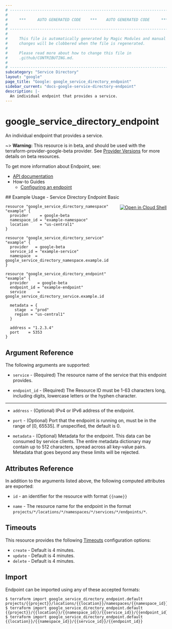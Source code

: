 ```yaml
---
# ----------------------------------------------------------------------------
#
#     ***     AUTO GENERATED CODE    ***    AUTO GENERATED CODE     ***
#
# ----------------------------------------------------------------------------
#
#     This file is automatically generated by Magic Modules and manual
#     changes will be clobbered when the file is regenerated.
#
#     Please read more about how to change this file in
#     .github/CONTRIBUTING.md.
#
# ----------------------------------------------------------------------------
subcategory: "Service Directory"
layout: "google"
page_title: "Google: google_service_directory_endpoint"
sidebar_current: "docs-google-service-directory-endpoint"
description: |-
  An individual endpoint that provides a service.
---
```


# google\_service\_directory\_endpoint

An individual endpoint that provides a service.

~> **Warning:** This resource is in beta, and should be used with the terraform-provider-google-beta provider.
See [Provider Versions](https://terraform.io/docs/providers/google/guides/provider_versions.html) for more details on beta resources.

To get more information about Endpoint, see:

* [API documentation](https://cloud.google.com/service-directory/docs/reference/rest/v1beta1/projects.locations.namespaces.services.endpoints)
* How-to Guides
    * [Configuring an endpoint](https://cloud.google.com/service-directory/docs/configuring-service-directory#configuring_an_endpoint)

<div class = "oics-button" style="float: right; margin: 0 0 -15px">
  <a href="https://console.cloud.google.com/cloudshell/open?cloudshell_git_repo=https%3A%2F%2Fgithub.com%2Fterraform-google-modules%2Fdocs-examples.git&cloudshell_working_dir=service_directory_endpoint_basic&cloudshell_image=gcr.io%2Fgraphite-cloud-shell-images%2Fterraform%3Alatest&open_in_editor=main.tf&cloudshell_print=.%2Fmotd&cloudshell_tutorial=.%2Ftutorial.md" target="_blank">
    <img alt="Open in Cloud Shell" src="//gstatic.com/cloudssh/images/open-btn.svg" style="max-height: 44px; margin: 32px auto; max-width: 100%;">
  </a>
</div>
## Example Usage - Service Directory Endpoint Basic


```hcl
resource "google_service_directory_namespace" "example" {
  provider     = google-beta
  namespace_id = "example-namespace"
  location     = "us-central1"
}

resource "google_service_directory_service" "example" {
  provider   = google-beta
  service_id = "example-service"
  namespace  = google_service_directory_namespace.example.id
}

resource "google_service_directory_endpoint" "example" {
  provider    = google-beta
  endpoint_id = "example-endpoint"
  service     = google_service_directory_service.example.id

  metadata = {
    stage  = "prod"
    region = "us-central1"
  }

  address = "1.2.3.4"
  port    = 5353
}
```

## Argument Reference

The following arguments are supported:


* `service` -
  (Required)
  The resource name of the service that this endpoint provides.

* `endpoint_id` -
  (Required)
  The Resource ID must be 1-63 characters long, including digits,
  lowercase letters or the hyphen character.


- - -


* `address` -
  (Optional)
  IPv4 or IPv6 address of the endpoint.

* `port` -
  (Optional)
  Port that the endpoint is running on, must be in the
  range of [0, 65535]. If unspecified, the default is 0.

* `metadata` -
  (Optional)
  Metadata for the endpoint. This data can be consumed
  by service clients. The entire metadata dictionary may contain
  up to 512 characters, spread across all key-value pairs.
  Metadata that goes beyond any these limits will be rejected.


## Attributes Reference

In addition to the arguments listed above, the following computed attributes are exported:

* `id` - an identifier for the resource with format `{{name}}`

* `name` -
  The resource name for the endpoint in the format
  `projects/*/locations/*/namespaces/*/services/*/endpoints/*`.


## Timeouts

This resource provides the following
[Timeouts](/docs/configuration/resources.html#timeouts) configuration options:

- `create` - Default is 4 minutes.
- `update` - Default is 4 minutes.
- `delete` - Default is 4 minutes.

## Import

Endpoint can be imported using any of these accepted formats:

```
$ terraform import google_service_directory_endpoint.default projects/{{project}}/locations/{{location}}/namespaces/{{namespace_id}}/services/{{service_id}}/endpoints/{{endpoint_id}}
$ terraform import google_service_directory_endpoint.default {{project}}/{{location}}/{{namespace_id}}/{{service_id}}/{{endpoint_id}}
$ terraform import google_service_directory_endpoint.default {{location}}/{{namespace_id}}/{{service_id}}/{{endpoint_id}}
```
